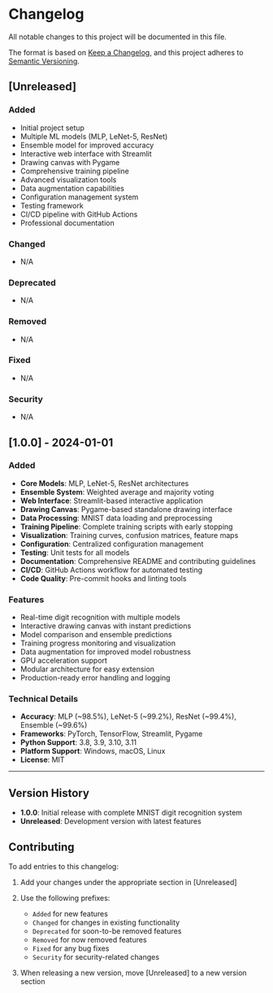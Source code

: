 # Changelog

All notable changes to this project will be documented in this file.

The format is based on [Keep a Changelog](https://keepachangelog.com/en/1.0.0/),
and this project adheres to [Semantic Versioning](https://semver.org/spec/v2.0.0.html).

## [Unreleased]

### Added
- Initial project setup
- Multiple ML models (MLP, LeNet-5, ResNet)
- Ensemble model for improved accuracy
- Interactive web interface with Streamlit
- Drawing canvas with Pygame
- Comprehensive training pipeline
- Advanced visualization tools
- Data augmentation capabilities
- Configuration management system
- Testing framework
- CI/CD pipeline with GitHub Actions
- Professional documentation

### Changed
- N/A

### Deprecated
- N/A

### Removed
- N/A

### Fixed
- N/A

### Security
- N/A

## [1.0.0] - 2024-01-01

### Added
- **Core Models**: MLP, LeNet-5, ResNet architectures
- **Ensemble System**: Weighted average and majority voting
- **Web Interface**: Streamlit-based interactive application
- **Drawing Canvas**: Pygame-based standalone drawing interface
- **Data Processing**: MNIST data loading and preprocessing
- **Training Pipeline**: Complete training scripts with early stopping
- **Visualization**: Training curves, confusion matrices, feature maps
- **Configuration**: Centralized configuration management
- **Testing**: Unit tests for all models
- **Documentation**: Comprehensive README and contributing guidelines
- **CI/CD**: GitHub Actions workflow for automated testing
- **Code Quality**: Pre-commit hooks and linting tools

### Features
- Real-time digit recognition with multiple models
- Interactive drawing canvas with instant predictions
- Model comparison and ensemble predictions
- Training progress monitoring and visualization
- Data augmentation for improved model robustness
- GPU acceleration support
- Modular architecture for easy extension
- Production-ready error handling and logging

### Technical Details
- **Accuracy**: MLP (~98.5%), LeNet-5 (~99.2%), ResNet (~99.4%), Ensemble (~99.6%)
- **Frameworks**: PyTorch, TensorFlow, Streamlit, Pygame
- **Python Support**: 3.8, 3.9, 3.10, 3.11
- **Platform Support**: Windows, macOS, Linux
- **License**: MIT

---

## Version History

- **1.0.0**: Initial release with complete MNIST digit recognition system
- **Unreleased**: Development version with latest features

## Contributing

To add entries to this changelog:

1. Add your changes under the appropriate section in [Unreleased]
2. Use the following prefixes:
   - `Added` for new features
   - `Changed` for changes in existing functionality
   - `Deprecated` for soon-to-be removed features
   - `Removed` for now removed features
   - `Fixed` for any bug fixes
   - `Security` for security-related changes

3. When releasing a new version, move [Unreleased] to a new version section

